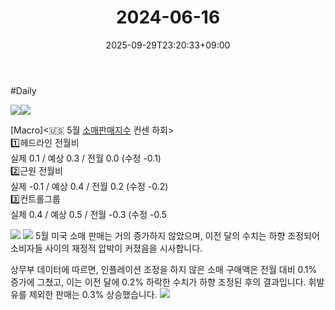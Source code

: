 ﻿---
title: "2024-06-16"
date: 2025-09-29T23:20:33+09:00
lastmod: 2025-10-02T20:02:08+09:00
type: docs
sidebar:
  open: true
weight: 2
---
<div style="display:none">
  <meta property="article:published_time" content="2025-09-29T14:20:33Z" />
  <meta property="article:modified_time" content="2025-10-02T11:02:08Z" />
</div>
#Daily 
 
![](https://i.imgur.com/demQH3f.png)![](https://i.imgur.com/nH6Tdpp.png)

[Macro]<🇺🇸 5월 [소매판매지수](/industry-study/소매판매지수/) 컨센 하회>  
1️⃣헤드라인 전월비  
실제 0.1 / 예상 0.3 / 전월 0.0 (수정 -0.1)  
2️⃣근원 전월비  
실제 -0.1 / 예상 0.4 / 전월 0.2 (수정 -0.2)  
3️⃣컨트롤그룹  
실제 0.4 / 예상 0.5 / 전월 -0.3 (수정 -0.5
            
![](https://i.imgur.com/yiWWfrt.png)
 ![](https://i.imgur.com/de5ZqgI.png)
 5월 미국 소매 판매는 거의 증가하지 않았으며, 이전 달의 수치는 하향 조정되어 소비자들 사이의 재정적 압박이 커졌음을 시사합니다.
 
상무부 데이터에 따르면, 인플레이션 조정을 하지 않은 소매 구매액은 전월 대비 0.1% 증가에 그쳤고, 이는 이전 달에 0.2% 하락한 수치가 하향 조정된 후의 결과입니다. 휘발유를 제외한 판매는 0.3% 상승했습니다.
![](https://i.imgur.com/GqridMR.png)
